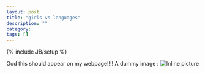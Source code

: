 ```yaml
---
layout: post
title: "girls vs languages"
description: ""
category: 
tags: []
---
```

{% include JB/setup %}

God this should appear on my webpage!!!!
A dummy image : ![Inline picture][1]

[1]: http://i.imgur.com/otCBe.jpg